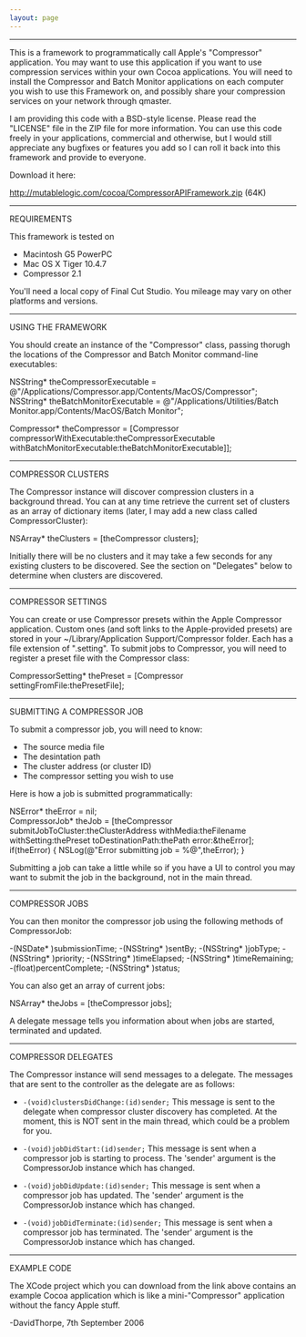 ```yaml
---
layout: page
---
```


----

This is a framework to programmatically call Apple's "Compressor" application. 
You may want to use this application if you want to use compression services
within your own Cocoa applications. You will need to install the Compressor and
Batch Monitor applications on each computer you wish to use this Framework on,
and possibly share your compression services on your network through qmaster.

I am providing this code with a BSD-style license. Please read the "LICENSE" 
file in the ZIP file for more information. You can use this code freely in your applications,
commercial and otherwise, but I would still appreciate any bugfixes or features
you add so I can roll it back into this framework and provide to everyone.

Download it here:

http://mutablelogic.com/cocoa/CompressorAPIFramework.zip (64K)


----

REQUIREMENTS

This framework is tested on

 
  * Macintosh G5 PowerPC
  * Mac OS X Tiger 10.4.7
  * Compressor 2.1
 

You'll need a local copy of Final Cut Studio. You mileage may vary on other platforms and versions.

----
USING THE FRAMEWORK

You should create an instance of the "Compressor" class, passing thorugh the 
locations of the Compressor and Batch Monitor command-line executables:

    
  NSString* theCompressorExecutable = 
    @"/Applications/Compressor.app/Contents/MacOS/Compressor";
  NSString* theBatchMonitorExecutable = 
    @"/Applications/Utilities/Batch Monitor.app/Contents/MacOS/Batch Monitor";

  Compressor* theCompressor = 
    [Compressor compressorWithExecutable:theCompressorExecutable 
              withBatchMonitorExecutable:theBatchMonitorExecutable]];


----
COMPRESSOR CLUSTERS

The Compressor instance will discover compression clusters in a background 
thread. You can at any time retrieve the current set of clusters as an array
of dictionary items (later, I may add a new class called CompressorCluster):

    
  NSArray* theClusters = [theCompressor clusters];
 

Initially there will be no clusters and it may take a few seconds for any 
existing clusters to be discovered. See the section on "Delegates" below to
determine when clusters are discovered.

----
COMPRESSOR SETTINGS

You can create or use Compressor presets within the Apple Compressor 
application. Custom ones (and soft links to the Apple-provided presets) are 
stored in your ~/Library/Application Support/Compressor folder. Each has a file
extension of ".setting". To submit jobs to Compressor, you will need to register
a preset file with the Compressor class:

    
  CompressorSetting* thePreset = [Compressor settingFromFile:thePresetFile];


----
SUBMITTING A COMPRESSOR JOB

To submit a compressor job, you will need to know:

 
  * The source media file 
  * The desintation path
  * The cluster address (or cluster ID)
  * The compressor setting you wish to use
 

Here is how a job is submitted programmatically:

    
  NSError* theError = nil;  
  CompressorJob* theJob =
    [theCompressor submitJobToCluster:theClusterAddress 
                            withMedia:theFilename 
                          withSetting:thePreset 
                    toDestinationPath:thePath 
                                error:&theError];
  if(theError) {
     NSLog(@"Error submitting job = %@",theError);
  }


Submitting a job can take a little while so if you have a UI to control you may
want to submit the job in the background, not in the main thread.

----
COMPRESSOR JOBS

You can then monitor the compressor job using the following methods of 
CompressorJob:

    
  -(NSDate* )submissionTime;
  -(NSString* )sentBy;
  -(NSString* )jobType;
  -(NSString* )priority;
  -(NSString* )timeElapsed;
  -(NSString* )timeRemaining;
  -(float)percentComplete;
  -(NSString* )status;


You can also get an array of current jobs:

    
  NSArray* theJobs = [theCompressor jobs];
 
 
A delegate message tells you information about when jobs are started, 
terminated and updated.

----
COMPRESSOR DELEGATES

The Compressor instance will send messages to a delegate. The messages that are 
sent to the controller as the delegate are as follows:

 

* <code>-(void)clustersDidChange:(id)sender;</code>
    This message is sent to the delegate when compressor cluster discovery has
    completed. At the moment, this is NOT sent in the main thread, which could
    be a problem for you. 
   
* <code>-(void)jobDidStart:(id)sender;</code>
    This message is sent when a compressor job is starting to process. The 
    'sender' argument is the CompressorJob instance which has changed.
    
* <code>-(void)jobDidUpdate:(id)sender;</code>
    This message is sent when a compressor job has updated. The 
    'sender' argument is the CompressorJob instance which has changed.

* <code>-(void)jobDidTerminate:(id)sender;</code>
    This message is sent when a compressor job has terminated. The 
    'sender' argument is the CompressorJob instance which has changed.



----
EXAMPLE CODE

The XCode project which you can download from the link above contains an example Cocoa application which is like a 
mini-"Compressor" application without the fancy Apple stuff.


-DavidThorpe, 7th September 2006
